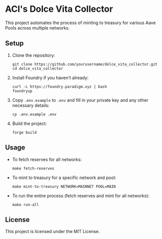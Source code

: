 # ACI's Dolce Vita Collector

This project automates the process of minting to treasury for various Aave Pools across multiple networks.

## Setup

1. Clone the repository:
   ```
   git clone https://github.com/yourusername/dolce_vita_collector.git
   cd dolce_vita_collector
   ```

2. Install Foundry if you haven't already:
   ```
   curl -L https://foundry.paradigm.xyz | bash
   foundryup
   ```

3. Copy `.env.example` to `.env` and fill in your private key and any other necessary details:
   ```
   cp .env.example .env
   ```

4. Build the project:
   ```
   forge build
   ```

## Usage

- To fetch reserves for all networks:
  ```
  make fetch-reserves
  ```

- To mint to treasury for a specific network and pool:
  ```
  make mint-to-treasury NETWORK=MAINNET POOL=MAIN
  ```

- To run the entire process (fetch reserves and mint for all networks):
  ```
  make run-all
  ```

## License

This project is licensed under the MIT License.